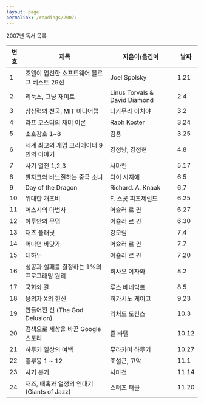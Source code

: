 ```yaml
---
layout: page
permalink: /readings/2007/
---
```


2007년 독서 목록

번호 | 제목 | 지은이/옮긴이 | 날짜
-----|------|---------------|------
1 | 조엘이 엄선한 소프트웨어 블로그 베스트 29선 | Joel Spolsky | 1.21
2 | 리눅스, 그냥 재미로 | Linus Torvals & David Diamond| 2.4
3 | 상상력의 천국, MIT 미디어랩 | 나카무라 이치야 | 3.2
4 | 라프 코스터의 재미 이론 | Raph Koster | 3.24
5 | 소호강호 1~8 | 김용 | 3.25
6 | 세계 최고의 게임 크리에이터 9인의 이야기 | 김정남, 김정현 | 4.8
7 | 사기 열전 1,2,3 | 사마천 | 5.17
8 | 발자크와 바느질하는 중국 소녀 | 다이 시지에 | 6.5
9 | Day of the Dragon | Richard. A. Knaak | 6.7
10 | 위대한 개츠비 | F. 스콧 피츠제럴드 | 6.25
11 | 어스시의 마법사 | 어슐러 르 귄 | 6.27
12 | 아투안의 무덤 | 어슐러 르 귄 | 6.30
13 | 재즈 플래닛 | 강모림 | 7.4
14 | 머나먼 바닷가 | 어슐러 르 귄 | 7.7
15 | 테하누 | 어슐러 르 귄 | 7.20
16 | 성공과 실패를 결정하는 1%의 프로그래밍 원리 | 히사오 야자와 | 8.2
17 | 국화와 칼 | 루스 베네딕트 | 8.5
18 | 용의자 X의 헌신 | 히가시노 게이고 | 9.23
19 | 만들어진 신 (The God Delusion) | 리처드 도킨스 | 10.3
20 | 검색으로 세상을 바꾼 Google 스토리 | 존 바텔 | 10.12
21 | 하루키 일상의 여백 | 무라카미 하루키 | 10.27
22 | 홍루몽 1 ~ 12 | 조설근, 고악 | 11.1
23 | 사기 본기 | 사마천 | 11.14
24 | 재즈, 매혹과 열정의 연대기 (Giants of Jazz) | 스터즈 터클 | 11.20
